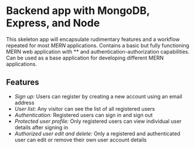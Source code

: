 # Backend app with MongoDB, Express, and Node

This skeleton app will encapsulate rudimentary features and a workflow repeated for most *MERN* applications. Contains a basic but fully functioning MERN web application with ** and authentication-authorization capabilities. Can be used as a base application for developing different MERN applications.


## Features

- *Sign up:* Users can register by creating a new account using an email address
- *User list:* Any visitor can see the list of all registered users
- *Authentication:* Registered users can sign in and sign out
- *Protected user profile:* Only registered users can view individual user details after signing in
- *Authorized user edit and delete:* Only a registered and authenticated user can edit or remove their own user account details
